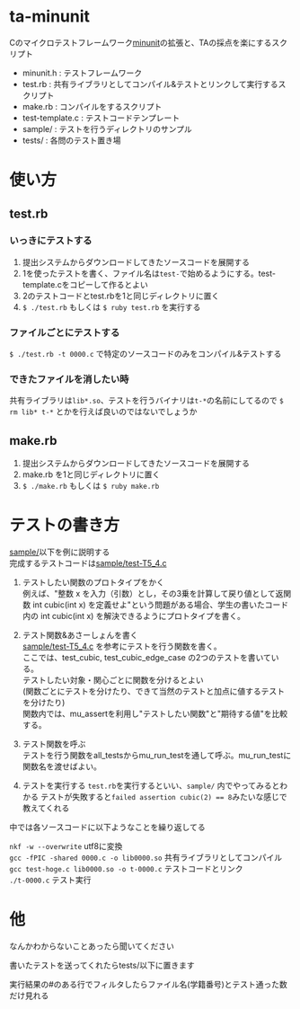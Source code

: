 # ta-minunit
Cのマイクロテストフレームワーク[minunit](http://www.jera.com/techinfo/jtns/jtn002.html)の拡張と、TAの採点を楽にするスクリプト

- minunit.h : テストフレームワーク
- test.rb : 共有ライブラリとしてコンパイル&テストとリンクして実行するスクリプト
- make.rb : コンパイルをするスクリプト
- test-template.c : テストコードテンプレート
- sample/ : テストを行うディレクトリのサンプル
- tests/ : 各問のテスト置き場

# 使い方
## test.rb
### いっきにテストする
1. 提出システムからダウンロードしてきたソースコードを展開する
2. 1を使ったテストを書く、ファイル名は`test-`で始めるようにする。test-template.cをコピーして作るとよい
3. 2のテストコードとtest.rbを1と同じディレクトリに置く
4. `$ ./test.rb` もしくは `$ ruby test.rb` を実行する

### ファイルごとにテストする
`$ ./test.rb -t 0000.c` で特定のソースコードのみをコンパイル&テストする

### できたファイルを消したい時
共有ライブラリは`lib*.so`、テストを行うバイナリは`t-*`の名前にしてるので
`$ rm lib* t-*` とかを行えば良いのではないでしょうか

## make.rb
1. 提出システムからダウンロードしてきたソースコードを展開する
2. make.rb を1と同じディレクトリに置く
3. `$ ./make.rb` もしくは `$ ruby make.rb`

# テストの書き方
[sample/](https://github.com/pokutuna/ta-minunit/tree/master/sample)以下を例に説明する  
完成するテストコードは[sample/test-T5_4.c](https://github.com/pokutuna/ta-minunit/blob/master/sample/test-T5_4.c)

1. テストしたい関数のプロトタイプをかく  
例えば、"整数 x を入力（引数）とし，その3乗を計算して戻り値として返関数 int cubic(int x) を定義せよ"という問題がある場合、学生の書いたコード内の int cubic(int x) を解決できるようにプロトタイプを書く。

2. テスト関数&あさーしょんを書く  
[sample/test-T5_4.c](https://github.com/pokutuna/ta-minunit/blob/master/sample/test-T5_4.c)
を参考にテストを行う関数を書く。  
ここでは、test_cubic, test_cubic_edge_case の2つのテストを書いている。  
テストしたい対象・関心ごとに関数を分けるとよい  
(関数ごとにテストを分けたり、できて当然のテストと加点に値するテストを分けたり)  
関数内では、mu_assertを利用し"テストしたい関数"と"期待する値"を比較する。

3. テスト関数を呼ぶ  
テストを行う関数をall_testsからmu_run_testを通して呼ぶ。mu_run_testに関数名を渡せばよい。

4. テストを実行する
`test.rb`を実行するといい、`sample/` 内でやってみるとわかる
テストが失敗すると`failed assertion cubic(2) == 8`みたいな感じで教えてくれる


中では各ソースコードに以下ようなことを繰り返してる

`nkf -w --overwrite` utf8に変換  
`gcc -fPIC -shared 0000.c -o lib0000.so` 共有ライブラリとしてコンパイル  
`gcc test-hoge.c lib0000.so -o t-0000.c` テストコードとリンク  
`./t-0000.c`  テスト実行


# 他
なんかわからないことあったら聞いてください


書いたテストを送ってくれたらtests/以下に置きます


実行結果の#のある行でフィルタしたらファイル名(学籍番号)とテスト通った数だけ見れる
